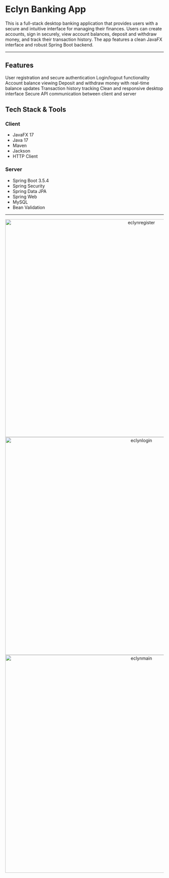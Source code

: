 # Eclyn Banking App

This is a full-stack desktop banking application that provides users with a secure and intuitive interface for managing their finances. Users can create accounts, sign in securely, view account balances, deposit and withdraw money, and track their transaction history. The app features a clean JavaFX interface and robust Spring Boot backend.

---
## Features
User registration and secure authentication
Login/logout functionality
Account balance viewing
Deposit and withdraw money with real-time balance updates
Transaction history tracking
Clean and responsive desktop interface
Secure API communication between client and server

## Tech Stack & Tools
### Client 
- JavaFX 17 
- Java 17
- Maven 
- Jackson
- HTTP Client

### Server
- Spring Boot 3.5.4 
- Spring Security
- Spring Data JPA 
- Spring Web
- MySQL
- Bean Validation

---

<div align="center">
  <img width="850" height="690" alt="eclynregister" src="https://github.com/user-attachments/assets/13cf3a59-c116-4646-af3d-99a1b9a29085"/>
  <img width="850" height="690" alt="eclynlogin" src="https://github.com/user-attachments/assets/40ea879c-6787-4c74-80e9-93a8c9d82228"/>
  <img width="850" height="690" alt="eclynmain" src="https://github.com/user-attachments/assets/fc8c935a-ccde-4874-bbc0-0185f5675ba1"/>
</div>
